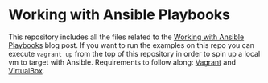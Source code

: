 # Working with Ansible Playbooks
This repository includes all the files related to the [Working with Ansible Playbooks](https://spacelift.io/blog/ansible-playbooks) blog post. If you want to run the examples on this repo you can execute `vagrant up` from the top of this repository in order to spin up a local vm to target with Ansible. Requirements to follow along: [Vagrant](https://www.vagrantup.com/docs/installation) and [VirtualBox](https://www.virtualbox.org/).